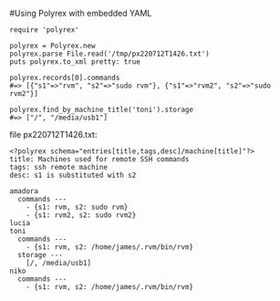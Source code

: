 #Using Polyrex with embedded YAML

    require 'polyrex'

    polyrex = Polyrex.new
    polyrex.parse File.read('/tmp/px220712T1426.txt')
    puts polyrex.to_xml pretty: true

    polyrex.records[0].commands
    #=> [{"s1"=>"rvm", "s2"=>"sudo rvm"}, {"s1"=>"rvm2", "s2"=>"sudo rvm2"}]

    polyrex.find_by_machine_title('toni').storage
    #=> ["/", "/media/usb1"]

file px220712T1426.txt:

    <?polyrex schema="entries[title,tags,desc]/machine[title]"?>
    title: Machines used for remote SSH commands
    tags: ssh remote machine
    desc: s1 is substituted with s2

    amadora
      commands ---
        - {s1: rvm, s2: sudo rvm}  
        - {s1: rvm2, s2: sudo rvm2}      
    lucia
    toni
      commands ---
        - {s1: rvm, s2: /home/james/.rvm/bin/rvm}
      storage ---
        [/, /media/usb1]
    niko
      commands ---
        - {s1: rvm, s2: /home/james/.rvm/bin/rvm}

